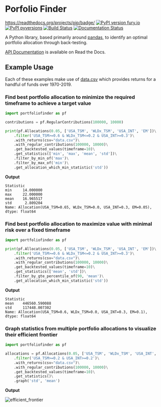 # Porfolio Finder

https://readthedocs.org/projects/pip/badge/
[![PyPI version fury.io](https://badge.fury.io/py/portfoliofinder.svg)](https://pypi.python.org/pypi/portfoliofinder/)
[![PyPI pyversions](https://img.shields.io/pypi/pyversions/portfoliofinder.svg)](https://pypi.python.org/pypi/portfoliofinder/)
[![Build Status](https://travis-ci.org/asteffey/portfolio-finder.svg?branch=master)](https://travis-ci.org/asteffey/portfolio-finder)
[![Documentation Status](https://readthedocs.org/projects/portfolio-finder/badge/?version=latest)](https://portfolio-finder.readthedocs.io/en/latest/?badge=latest)

A Python library, based primarily around [pandas](https://pandas.pydata.org/docs/index.html), 
to identify an optimal portfolio allocation through back-testing.

[API Documentation](https://portfolio-finder.readthedocs.io/en/stable/) is available on Read the Docs.

## Example Usage

Each of these examples make use of [data.csv](https://github.com/asteffey/portfolio-finder/blob/master/data.csv) which provides returns for a 
handful of funds over 1970-2019.

### Find best portfolio allocation to minimize the required timeframe to achieve a target value
```python
import portfoliofinder as pf

contributions = pf.RegularContributions(100000, 10000)

print(pf.Allocations(0.05, ['USA_TSM', 'WLDx_TSM', 'USA_INT', 'EM'])\
    .filter('USA_TSM>=0.6 & WLDx_TSM<=0.2 & USA_INT>=0.3')\
    .with_returns(csv="data.csv")\
    .with_regular_contributions(100000, 10000)\
    .get_backtested_values(timeframe=10)\
    .get_statistics(['min', 'max', 'mean', 'std'])\
    .filter_by_min_of('max')\
    .filter_by_max_of('min')\
    .get_allocation_which_min_statistic('std'))
```

**Output**
```text
Statistic
min     14.000000
max     22.000000
mean    16.965517
std      2.809204
Name: Allocation(USA_TSM=0.65, WLDx_TSM=0.0, USA_INT=0.3, EM=0.05), dtype: float64
```

### Find best portfolio allocation to maximize value with minimal risk over a fixed timeframe
```python
import portfoliofinder as pf

print(pf.Allocations(0.05, ['USA_TSM', 'WLDx_TSM', 'USA_INT', 'EM'])\
    .filter('USA_TSM>=0.6 & WLDx_TSM<=0.2 & USA_INT>=0.3')\
    .with_returns(csv="data.csv")\
    .with_regular_contributions(100000, 10000)\
    .get_backtested_values(timeframe=10)\
    .get_statistics(['mean', 'std'])\
    .filter_by_gte_percentile_of(90, 'mean')\
    .get_allocation_which_min_statistic('std'))
```

**Output**
```text
Statistic
mean    446560.590088
std     117448.007302
Name: Allocation(USA_TSM=0.6, WLDx_TSM=0.0, USA_INT=0.3, EM=0.1), dtype: float64
```

### Graph statistics from multiple portfolio allocations to visualize their efficient frontier

```python
import portfoliofinder as pf

allocations = pf.Allocations(0.05, ['USA_TSM', 'WLDx_TSM', 'USA_INT', 'EM'])\
    .filter('USA_TSM>=0.2 & USA_INT>=0.2')\
    .with_returns(csv="data.csv")\
    .with_regular_contributions(100000, 10000)\
    .get_backtested_values(timeframe=10)\
    .get_statistics()\
    .graph('std', 'mean')
```

**Output**

![efficient_frontier](https://user-images.githubusercontent.com/23619800/84746213-a4484e00-af83-11ea-9ee6-da2d6330a4b9.png)

